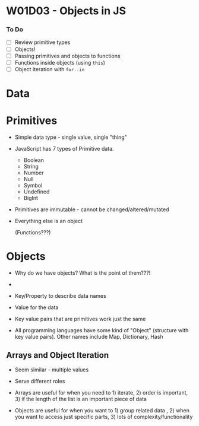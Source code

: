 # W01D03 - Objects in JS

### To Do

- [ ] Review primitive types
- [ ] Objects!
- [ ] Passing primitives and objects to functions
- [ ] Functions inside objects (using `this`)
- [ ] Object iteration with `for..in`

# Data

# Primitives

- Simple data type - single value, single "thing"
- JavaScript has 7 types of Primitive data.
  - Boolean
  - String
  - Number
  - Null
  - Symbol
  - Undefined
  - BigInt
- Primitives are immutable - cannot be changed/altered/mutated

- Everything else is an object

  (Functions???)

# Objects

- Why do we have objects? What is the point of them???!
-

- Key/Property to describe data names
- Value for the data
- Key value pairs that are primitives work just the same

- All programming languages have some kind of "Object" (structure with key value pairs). Other names include Map, Dictionary, Hash

## Arrays and Object Iteration

- Seem similar - multiple values
- Serve different roles

- Arrays are useful for when you need to 1) iterate, 2) order is important, 3) if the length of the list is an important piece of data

- Objects are useful for when you want to 1) group related data , 2) when you want to access just specific parts, 3) lots of complexity/functionality
